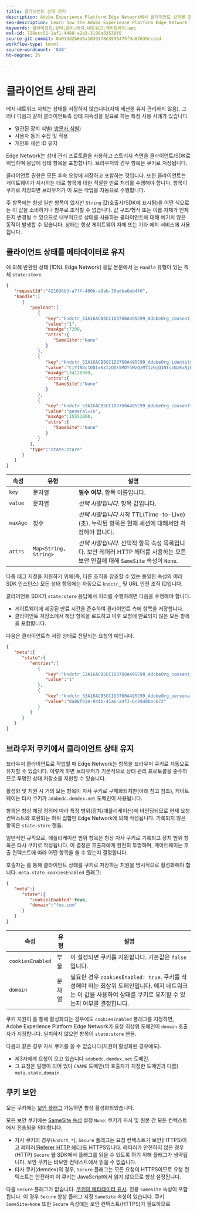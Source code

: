 ```yaml
---
title: 클라이언트 상태 관리
description: Adobe Experience Platform Edge Network에서 클라이언트 상태를 관리하는 방법을 알아봅니다
seo-description: Learn how the Adobe Experience Platform Edge Network  manages client state
keywords: 클라이언트;상태;관리;에지;네트워크;게이트웨이;api
exl-id: 798ecc52-1af1-4480-a2a3-3198a83538f8
source-git-commit: 0a01dd2b0d8a1039178e3593475f9a87639ccdcd
workflow-type: tm+mt
source-wordcount: '848'
ht-degree: 2%

---
```


# 클라이언트 상태 관리

에지 네트워크 자체는 상태를 저장하지 않습니다(자체 세션을 유지 관리하지 않음). 그러나 다음과 같이 클라이언트측 상태 지속성을 필요로 하는 특정 사용 사례가 있습니다.

* 일관된 장치 식별( [방문자 식별](visitor-identification.md))
* 사용자 동의 수집 및 적용
* 개인화 세션 ID 유지

Edge Network는 상태 관리 프로토콜을 사용하고 스토리지 측면을 클라이언트/SDK로 위임하며 응답에 상태 항목을 포함합니다. 브라우저의 경우 항목은 쿠키로 저장됩니다.

클라이언트 권한은 모든 후속 요청에 저장하고 포함하는 것입니다. 또한 클라이언트는 게이트웨이가 지시하는 대로 항목에 대한 적절한 만료 처리를 수행해야 합니다. 항목이 쿠키로 저장되면 브라우저가 이 모든 작업을 자동으로 수행합니다.

주 항목에는 항상 일반 항목이 있지만 `String` 값(호출자/SDK에 표시됨)을 어떤 식으로든 이 값을 소비하거나 함부로 조작할 수 없습니다. 값 구조/형식 또는 이름 자체가 언제든지 변경될 수 있으므로 내부적으로 상태를 사용하는 클라이언트에 대해 예기치 않은 동작이 발생할 수 있습니다. 상태는 항상 게이트웨이 자체 또는 기타 에지 서비스에 사용됩니다.

## 클라이언트 상태를 메타데이터로 유지

에 의해 반환된 상태 [!DNL Edge Network] 응답 본문에서 는 `Handle` 유형이 있는 객체 `state:store`.

```json
{
   "requestId":"421036b3-a7ff-480b-a9ab-30adba6eb4f0",
   "handle":[
      {
         "payload":[
            {
               "key":"kndctr_53A16ACB5CC1D3760A495C99_AdobeOrg_consent_check",
               "value":"1",
               "maxAge":7200,
               "attrs":{
                  "SameSite":"None"
               }
            },
            {
               "key":"kndctr_53A16ACB5CC1D3760A495C99_AdobeOrg_identity",
               "value":"CiY1NDc1ODIxNzIzODk5MDY5MzQzMTIzNjQ1NTczNzExNjE4OTA1MFINCLGOvszNLhABGAEgBKABsY6-zM0uqAGHz-z2y82cul3wAbGOvszNLg==",
               "maxAge":34128000,
               "attrs":{
                  "SameSite":"None"
               }
            },
            {
               "key":"kndctr_53A16ACB5CC1D3760A495C99_AdobeOrg_consent",
               "value":"general=in",
               "maxAge":15552000,
               "attrs":{
                  "SameSite":"None"
               }
            }
         ],
         "type":"state:store"
      }
   ]
}
```

| 속성 | 유형 | 설명 |
| --- | --- | --- |
| `key` | 문자열 | **필수 여부**. 항목 이름입니다. |
| `value` | 문자열 | *선택 사항입니다*. 항목 값입니다. |
| `maxAge` | 정수 | *선택 사항입니다* 시작 TTL(Time-to-Live)(초). 누락된 항목은 현재 세션에 대해서만 저장해야 합니다. |
| `attrs` | `Map<String, String>` | *선택 사항입니다*. 선택적 항목 속성 목록입니다. 보안 레퍼러 HTTP 헤더를 사용하는 모든 보안 연결에 대해 `SameSite` 속성이 `None`. |


다중 태그 지정을 지원하기 위해(즉, 다른 조직을 참조할 수 있는 동일한 속성의 여러 SDK 인스턴스) 모든 상태 항목에는 자동으로 `kndctr_` 및 URL 안전 조직 ID입니다.

클라이언트 SDK가 `state:store` 응답에서 처리를 수행하려면 다음을 수행해야 합니다.

* 게이트웨이에 제공된 만료 시간을 준수하여 클라이언트 측에 항목을 저장합니다.
* 클라이언트 저장소에서 해당 항목을 로드하고 이후 요청에 만료되지 않은 모든 항목을 포함합니다.

다음은 클라이언트측 저장 상태로 전달되는 요청의 예입니다.

```json
{
   "meta":{
      "state":{
         "entries":[
            {
               "key":"kndctr_53A16ACB5CC1D3760A495C99_AdobeOrg_consent_check",
               "value":"1"
            },
            {
               "key":"kndctr_53A16ACB5CC1D3760A495C99_AdobeOrg_personalization_sessionId",
               "value":"0a88f43e-044b-41a6-a4f3-6c2848bbc672"
            }
         ]
      }
   }
}
```

## 브라우저 쿠키에서 클라이언트 상태 유지

브라우저 클라이언트로 작업할 때 Edge Network는 항목을 브라우저 쿠키로 자동으로 유지할 수 있습니다. 이렇게 하면 브라우저가 기본적으로 상태 관리 프로토콜을 준수하므로 투명한 상태 저장소를 지원할 수 있습니다.

활성화 및 지원 시 거의 모든 항목이 자사 쿠키로 구체화되지만(아래 참고 참조), 게이트웨이는 타사 쿠키가 `adobedc.demdex.net` 도메인이 사용됩니다.

항목은 항상 해당 정의에 따라 특정 범위(장치/애플리케이션)에 바인딩되므로 현재 요청 컨텍스트와 호환되는 하위 집합만 Edge Network에 의해 작성됩니다. 기록되지 않은 항목은 `state:store` 핸들.

일반적인 규칙으로, 애플리케이션 범위 항목은 항상 자사 쿠키로 기록되고 장치 범위 항목은 타사 쿠키로 작성됩니다. 이 결정은 호출자에게 완전히 투명하며, 게이트웨이는 호출 컨텍스트에 따라 어떤 항목을 쓸 수 있는지 결정합니다.

호출자는 를 통해 클라이언트 상태를 쿠키로 저장하는 지원을 명시적으로 활성화해야 합니다. `meta.state.cookiesEnabled` 플래그:

```json
{
   "meta":{
      "state":{
         "cookiesEnabled":true,
         "domain":"foo.com"
      }
   }
}
```

| 속성 | 유형 | 설명 |
| --- | --- | --- |
| `cookiesEnabled` | 부울 | 이 설정되면 쿠키를 지원합니다. 기본값은 `false`입니다. |
| `domain` | 문자열 | 필요한 경우 `cookiesEnabled: true`. 쿠키를 작성해야 하는 최상위 도메인입니다. 에지 네트워크는 이 값을 사용하여 상태를 쿠키로 유지할 수 있는지 여부를 결정합니다. |

쿠키 지원이 를 통해 활성화되는 경우에도 `cookiesEnabled` 플래그를 지정하면, Adobe Experience Platform Edge Network가 요청 최상위 도메인이 `domain` 호출자가 지정합니다. 일치하지 않으면 항목이 `state:store` 핸들.

다음과 같은 경우 자사 쿠키를 쓸 수 없습니다(지원이 활성화된 경우에도).

* 제3자에게 요청이 오고 있습니다 `adobedc.demdex.net` 도메인.
* 그 요청은 일행이 되어 있다 `CNAME` 도메인(의 호출자가 지정한 도메인과 다름) `meta.state.domain`.

## 쿠키 보안

모든 쿠키에는 [보안 플래그](https://developer.mozilla.org/en-US/docs/Web/HTTP/Cookies#restrict_access_to_cookies) 가능하면 항상 활성화되었습니다.

모든 보안 쿠키에는 [SameSite 속성](https://developer.mozilla.org/en-US/docs/Web/HTTP/Headers/Set-Cookie/SameSite) 설정 `None`: 쿠키가 자사 및 원본 간 모든 컨텍스트에서 전송됨을 의미합니다.

* 자사 쿠키의 경우(`kndcrt_*`), `Secure` 플래그는 요청 컨텍스트가 보안(HTTPS)이고 레퍼러([Referer HTTP 헤더](https://developer.mozilla.org/en-US/docs/Web/HTTP/Headers/Referer))도 HTTPS입니다. 레퍼러가 안전하지 않은 경우(HTTP) `Secure` 웹 SDK에서 플래그를 읽을 수 있도록 하기 위해 플래그가 생략됩니다. 보안 쿠키는 비보안 컨텍스트에서 읽을 수 없습니다.
* 타사 쿠키(demdex)의 경우, `Secure` 플래그는 모든 요청이 HTTPS이므로 요청 컨텍스트는 안전하며 이 쿠키는 JavaScript에서 읽지 않으므로 항상 설정됩니다.

다음 `Secure` 플래그가 없습니다. [쿠키의 메타데이터 표시](#state-as-metadata). 전용 `SameSite` 속성이 포함됩니다. 이 경우 `Secure` 항상 플래그 지정 `SameSite` 속성이 있습니다. 쿠키 `SameSite=None` 또한 `Secure` 속성에는 보안 컨텍스트(HTTPS)가 필요하므로
